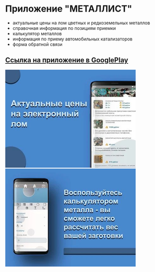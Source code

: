 # Приложение "МЕТАЛЛИСТ"

* актуальные цены на лом цветных и редкоземельных металлов
* справочная информация по позициям приемки
* калькулятор металлов
* информация по приему автомобильных катализаторов
* форма обратной связи

## [Ссылка на приложение в GooglePlay](https://play.google.com/store/apps/details?id=com.vekornapp)

<img src="https://github.com/dev-method/veko-rn-mobile-app/blob/master/app/assets/common/app-2.jpg"/>
<img src="https://github.com/dev-method/veko-rn-mobile-app/blob/master/app/assets/common/app-1.jpg"/>
